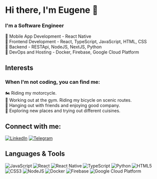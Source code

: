 <h1>Hi there, I'm Eugene 👋</h1>
<div>
<h3>I'm a Software Engineer</h3>
🔭 Mobile App Development - React Native<br>
🔭 Frontend Development - React, TypeScript, JavaScript, HTML, CSS<br>
🔭 Backend - RESTApi, NodeJS, NextJS, Python<br>
🔭 DevOps and Hosting - Docker, Firebase, Google Cloud Platform<br>
</div>


<h2>Interests</h2>
<div>
<h3>When I'm not coding, you can find me:</h3>
🏍️ Riding my motorcycle.<br>
💪 Working out at the gym. Riding my bicycle on scenic routes.<br>
🍻 Hanging out with friends and enjoying good company.<br>
🛫 Exploring new places and trying out different cuisines.<br>
</div>

<h2>Connect with me:</h2>
<p>
  <a href="https://www.linkedin.com/in/evgeniy-akulenko/" target="_blank"><img alt="LinkedIn" src="https://img.shields.io/badge/linkedin-%230077B5.svg?style=for-the-badge&logo=linkedin&logoColor=white" /></a>
  <a href="https://t.me/AtlantisAJ" target="_blank"><img alt="Telegram" src="https://img.shields.io/badge/telegram-%230088cc.svg?style=for-the-badge&logo=telegram&logoColor=white" /></a>
</p>




<h2>Languages & Tools</h2>

<p>
  <img alt="JavaScript" src="https://img.shields.io/badge/javascript-%23323330.svg?style=for-the-badge&logo=javascript&logoColor=%23F7DF1E" />
  <img alt="React" src="https://img.shields.io/badge/react-%2320232a.svg?style=for-the-badge&logo=react&logoColor=%2361DAFB" />
  <img alt="React Native" src="https://img.shields.io/badge/react%20native-%2320232a.svg?style=for-the-badge&logo=reactnative&logoColor=%2361DAFB" />
  <img alt="TypeScript" src="https://img.shields.io/badge/typescript-%23007ACC.svg?style=for-the-badge&logo=typescript&logoColor=white" />
  <img alt="Python" src="https://img.shields.io/badge/python-%2314354C.svg?style=for-the-badge&logo=python&logoColor=white" />
  <img alt="HTML5" src="https://img.shields.io/badge/html5-%23E34F26.svg?style=for-the-badge&logo=html5&logoColor=white" />
  <img alt="CSS3" src="https://img.shields.io/badge/css3-%231572B6.svg?style=for-the-badge&logo=css3&logoColor=white" />
  <img alt="NodeJS" src="https://img.shields.io/badge/node.js-%2343853D.svg?style=for-the-badge&logo=node.js&logoColor=white" />
  <img alt="Docker" src="https://img.shields.io/badge/docker-%230db7ed.svg?style=for-the-badge&logo=docker&logoColor=white" />
  <img alt="Firebase" src="https://img.shields.io/badge/firebase-%23039BE5.svg?style=for-the-badge&logo=firebase" />
  <img alt="Google Cloud Platform" src="https://img.shields.io/badge/GoogleCloud-%234285F4.svg?style=for-the-badge&logo=google-cloud&logoColor=white" />
</p>

<!---
AtlantisAJ/AtlantisAJ is a ✨ special ✨ repository because its `README.md` (this file) appears on your GitHub profile.
You can click the Preview link to take a look at your changes.
--->

